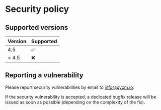 # Security policy

## Supported versions

| Version       | Supported          |
| ------------- | ------------------ |
| 4.5           | :white_check_mark: |
| < 4.5         | :x:                |

## Reporting a vulnerability

Please report security vulnerabilities by email to [info@pycm.io](mailto:info@pycm.io "info@pycm.io").

If the security vulnerability is accepted, a dedicated bugfix release will be issued as soon as possible (depending on the complexity of the fix).
